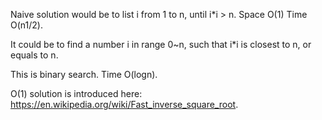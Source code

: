 
Naive solution would be to list i from 1 to n, until i*i > n. Space O(1) Time O(n1/2).   

It could be to find a number i in range 0~n, such that i*i is closest to n, or equals to n. 

This is binary search.  Time O(logn).       

O(1) solution is introduced here:   https://en.wikipedia.org/wiki/Fast_inverse_square_root.    



    